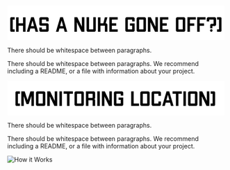 <div>
<img src="./assets/img/current_status.png" alt="Current Status" style="float: left; margin-right: 10px;">
</div>

<div style="clear: both;"></div>

There should be whitespace between paragraphs.

There should be whitespace between paragraphs. We recommend including a README, or a file with information about your project.

<div>
<img src="./assets/img/monitoring_location.png" alt="Monitoring Location" style="float: left; margin-right: 10px;">
</div>

<div style="clear: both;"></div>

There should be whitespace between paragraphs.

There should be whitespace between paragraphs. We recommend including a README, or a file with information about your project.

<div>
<img src="./assets/img/how_works.png" alt="How it Works" style="float: left; margin-right: 10px;">
</div>

<div style="clear: both;"></div>

<style>
.site-title,
.site-description,
header > p,
header .header,
header .description,
header p,
header h1,
header .site-title,
header > h1,
header > .site-title {
  display: none !important;
}
</style>


